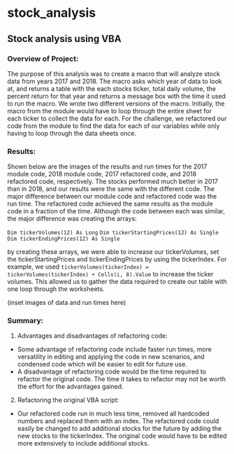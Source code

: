 # stock_analysis
## Stock analysis using VBA

### Overview of Project:

The purpose of this analysis was to create a macro that will analyze stock data from years 2017 and 2018. The macro asks which year of data to look at, and returns a table with the each stocks ticker, total daily volume, the percent return for that year and returns a message box with the time it used to run the macro. We wrote two different versions of the macro. Initially, the macro from the module would have to loop through the entire sheet for each ticker to collect the data for each. For the challenge, we refactored our code from the module to find the data for each of our variables while only having to loop through the data sheets once.


### Results: 

Shown below are the images of the results and run times for the 2017 module code, 2018 module code, 2017 refactored code, and 2018 refactored code, respectively. The stocks performed much better in 2017 than in 2018, and our results were the same with the different code. The major difference between our module code and refactored code was the run time. The refactored code achieved the same results as the module code in a fraction of the time. Although the code between each was similar, the major difference was creating the arrays:

`Dim tickerVolumes(12) As Long`
`Dim tickerStartingPrices(12) As Single`
`Dim tickerEndingPrices(12) As Single`

by creating these arrays, we were able to increase our tickerVolumes, set the tickerStartingPrices and tickerEndingPrices by using the tickerIndex. For example, we used `tickerVolumes(tickerIndex) = tickerVolumes(tickerIndex) + Cells(i, 8).Value` to increase the ticker volumes. This allowed us to gather the data required to create our table with one loop through the worksheets.

(inset images of data and run times here)


### Summary: 

1. Advantages and disadvantages of refactoring code:
- Some advantage of refactoring code include faster run times, more versatility in editing and applying the code in new scenarios, and condensed code which will be easier to edit for future use.
- A disadvantage of refactoring code would be the time required to refactor the original code. The time it takes to refactor may not be worth the effort for the advantages gained.

2. Refactoring the original VBA script:
- Our refactored code run in much less time, removed all hardcoded numbers and replaced them with an index. The refactored code could easily be changed to add additional stocks for the future by adding the new stocks to the tickerIndex. The original code would have to be edited more extensively to include additional stocks.